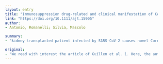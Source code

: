 ```yaml
---
layout: entry
title: "Immunosuppression drug-related and clinical manifestation of Coronavirus disease 2019: a therapeutical hypothesis"
link: "https://doi.org/10.1111/ajt.15905"
author:
- Antonio, Romanelli; Silvia, Mascolo

summary:
- "kidney transplanted patient infected by SARS-CoV-2 causes novel Coronavirus disease 2019 (COVID-19) Both patients survived the event. Li and colleagues 2 reported atypical clinical manifestation (fever, diarrhea, fatigue) without respiratory symptoms. Both survived a rare event requiring a prolonged hospitalization. We read with interest the article of Guillen et al. 1. Here, the authors described the management of a kidney transplant patient. The authors stated that immunosuppressed patients might present with asymptomatic Coronavirus virus that causes novel disease that causes SARS. Patients with COVID."

original:
- "We read with interest the article of Guillen et al. 1. Here, the authors described the management of a kidney transplanted patient infected by SARS-CoV-2 that causes novel Coronavirus disease 2019 (COVID-19). The authors stated that immunosuppressed patients might present with atypical clinical manifestation (fever, diarrhea, fatigue) without respiratory symptoms. Also Li and colleagues 2 reported SARS-CoV-2 infection in two solid organ transplanted patients. The two heart transplanted patients presented with variable severity of COVID-19 (one mild and another with more severe manifestations requiring a prolonged hospitalization), however, both survived the event."
---
```


